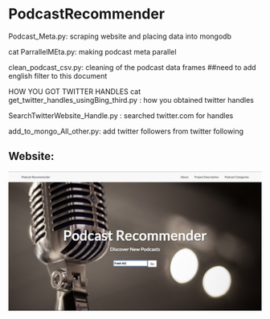 # PodcastRecommender

Podcast_Meta.py: scraping website and placing data into mongodb

cat ParrallelMEta.py: making podcast meta parallel


clean_podcast_csv.py: cleaning of the podcast data frames
##need to add english filter to this document


HOW YOU GOT TWITTER HANDLES
cat get_twitter_handles_usingBing_third.py : how you obtained twitter handles

SearchTwitterWebsite_Handle.py : searched twitter.com for handles


add_to_mongo_All_other.py: add twitter followers from twitter following




## Website: 
![alt text][logo]

[logo]:https://github.com/CrystalHumphries/PodcastRecommender/blob/master/my_website/static/img/PodcastRecommendersite.jpg "Website Screen Shot"

